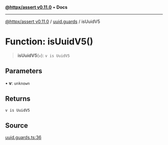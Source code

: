 [**@httpx/assert v0.11.0**](../../README.md) • **Docs**

***

[@httpx/assert v0.11.0](../../README.md) / [uuid.guards](../README.md) / isUuidV5

# Function: isUuidV5()

> **isUuidV5**(`v`): `v is UuidV5`

## Parameters

• **v**: `unknown`

## Returns

`v is UuidV5`

## Source

[uuid.guards.ts:36](https://github.com/belgattitude/httpx/blob/87fb49862cf7e06acc8e0c35f7b115413ff3c6fe/packages/assert/src/uuid.guards.ts#L36)
